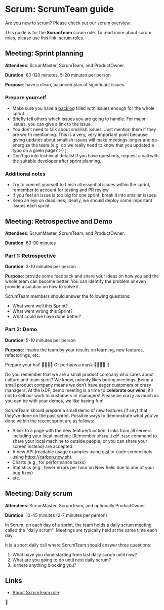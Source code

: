 # Scrum: ScrumTeam guide

Are you new to scrum? Please check out our [scrum overview](README.md).

This guide is for the **ScrumTeam** scrum role. To read more about scrum roles, please use this link: [scrum roles](README.md#scrum-roles).

## Meeting: Sprint planning

**Attendees**: ScrumMaster, ScrumTeam, and ProductOwner.

**Duration**: 60-120 minutes, 5-20 minutes per person

**Purpose**: have a clean, balanced plan of significant issues.

### Prepare yourself

-   Make sure you have a [backlog](backlog.md) filled with issues enough for the whole sprint.
-   Briefly tell others which issues you are going to handle. For major issues, you can give a link to the issue.
-   You don’t need to talk about smallish issues. Just mention them if they are worth mentioning. This is a very, very important point because giving updates about smallish issues will make meetings longer and de-energize the team (e.g. do we really need to know that you updated a typo on a given page? :-) )
-   Don’t go into technical details! If you have questions, request a call with the suitable developer after sprint planning.

### Additional notes

-   Try to commit yourself to finish all essential issues within the sprint, remember to account for testing and PR review.
-   If you feel an issue is too big for one sprint, break it into smaller issues.
-   Keep an eye on deadlines; ideally, we should deploy some important issues each sprint.

## Meeting: Retrospective and Demo

**Attendees**: ScrumMaster, ScrumTeam, and ProductOwner.

**Duration**: 60-90 minutes

### Part 1: Retrospective

**Duration**: 3-10 minutes per person

**Purpose**: provide some feedback and share your ideas on how you
and the whole team can become better.
You can identify the problem or even provide a solution on how to solve it.

ScrumTeam members should answer the following questions:

-   What went well this Sprint?
-   What went wrong this Sprint?
-   What could we have done better?

### Part 2: Demo

**Duration**: 5-10 minutes per person

**Purpose**: Inspire the team by your results on learning, new features, refactorings, etc.

Prepare your hat! 🤠🎅👩‍🚀 Or perhaps a mask 🦹‍♀️🦸‍♂️ :)

Do you remember that we are a small product company who cares about culture and team spirit?
We know, nobody likes boring meetings.
Being a small product company means we don’t have eager customers or crazy managers.
At the IxDF, demo meeting is a time to **celebrate our wins**; it’s not to sell our work to customers or managers!
Please be crazy as much as you can be with your demos, we like having fun!

ScrumTeam should prepare a small demo of new features (if any) that they've done on the past sprint. Possible ways to demonstrate what you've done within the recent sprint are as follows:

-   A link to a page with the new feature/function. Links from all servers including your local machine (Remember `share ixdf.test` command to share your local machine to outside people, or you can share your screen instead) are accepted.
-   A new API (readable usage examples using [gist](https://gist.github.com/) or code screenshots using https://carbon.now.sh).
-   Charts (e.g., for performance tasks)
-   Statistics (e.g., fewer errors per hour on New Relic due to one of your bug fixes)
-   etc.

## Meeting: Daily scrum

**Attendees**: ScrumMaster, ScrumTeam, and optionally ProductOwner.

**Duration**: 10-45 minutes (2-7 minutes per person)

In Scrum, on each day of a sprint, the team holds a daily scrum meeting called the "daily scrum".
Meetings are typically held at the same time each day.

It is a short daily call where ScrumTeam should answer three questions:

1.  What have you done starting from last daily scrum until now?
1.  What are you going to do until next daily scrum?
1.  Is there anything blocking you?

## Links

-   [About ScrumTeam role](https://www.mountaingoatsoftware.com/agile/scrum/roles/team)

🦄
